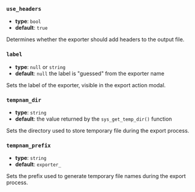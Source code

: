 ### `use_headers`

- **type**: `bool` 
- **default**: `true`

Determines whether the exporter should add headers to the output file.

### `label`

- **type**: `null` or `string` 
- **default**: `null` the label is "guessed" from the exporter name

Sets the label of the exporter, visible in the export action modal.

### `tempnam_dir`

- **type**: `string`
- **default**: the value returned by the `sys_get_temp_dir()` function

Sets the directory used to store temporary file during the export process.

### `tempnam_prefix`

- **type**: `string` 
- **default**: `exporter_`

Sets the prefix used to generate temporary file names during the export process.